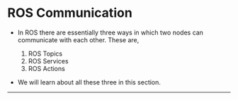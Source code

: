 # ROS Communication

- In ROS there are essentially three ways in which two nodes can communicate with each other. These are,

    1. ROS Topics
    1. ROS Services
    1. ROS Actions
    
- We will learn about all these three in this section.
---